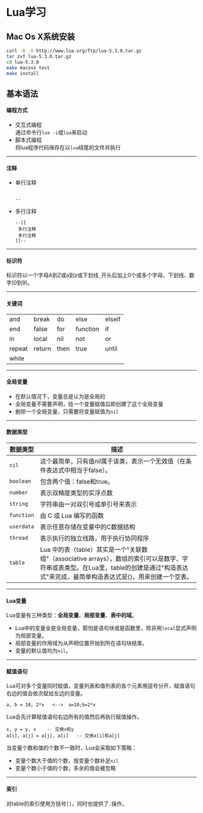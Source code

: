 # Lua学习

## Mac Os X系统安装
```bash
curl -R -O http://www.lua.org/ftp/lua-5.3.0.tar.gz
tar zxf lua-5.3.0.tar.gz
cd lua-5.3.0
make macosx test
make install
```

## 基本语法

#### 编程方式  
  + 交互式编程  
    通过命令行`lua -i`或`lua`来启动 
  + 脚本式编程  
    将lua程序代码保存在以`lua`结尾的文件并执行  

---
#### 注释  
  + 单行注释 
  
     ```

     --
     ```
  + 多行注释  

     ```
     --[[
      多行注释
      多行注释
     ]]--
     ```

---
#### 标识符  
标识符以一个字母A到Z或a到z或下划线`_`开头后加上0个或多个字母、下划线、数字(0到9)。   

---
#### 关键词  

| | | | | |
|---|---|--|---|--|
| and | break | do | else | elseif |
| end | false | for | function | if |
| in | local | nil | not | or |
| repeat | return | then | true | until |
| while | 

---
#### 全局变量
+ 在默认情况下，变量总是认为是全局的
+ 全局变量不需要声明，给一个变量赋值后即创建了这个全局变量
+ 删除一个全局变量，只需要将变量赋值为`nil`

---
#### 数据类型

| 数据类型 | 描述 |
|--|--|
| `nil` | 这个最简单，只有值nil属于该类，表示一个无效值（在条件表达式中相当于false）。 |
| `boolean` | 包含两个值：false和true。 |
| `number` | 表示双精度类型的实浮点数 |
| `string` | 字符串由一对双引号或单引号来表示 |
| `function` | 由 C 或 Lua 编写的函数 |
| `userdata` | 表示任意存储在变量中的C数据结构 |
| `thread` | 表示执行的独立线路，用于执行协同程序 |
| `table` | Lua 中的表（table）其实是一个"关联数组"（associative arrays），数组的索引可以是数字、字符串或表类型。在Lua里，table的创建是通过"构造表达式"来完成，最简单构造表达式是{}，用来创建一个空表。 |

---
#### Lua变量
Lua变量有三种类型：**全局变量**、**局部变量**、**表中的域**。  

+ Lua中的变量全是全局变量，那怕是语句块或是函数里，除非用`local`显式声明为局部变量。  
+ 局部变量的作用域为从声明位置开始到所在语句块结束。
+ 变量的默认值均为`nil`。

---
#### 赋值语句
Lua可对多个变量同时赋值，变量列表和值列表的各个元素用逗号分开，赋值语句右边的值会依次赋给左边的变量。  
```
a, b = 10, 2*x   <-->  a=10;b=2*x
```
Lua会先计算赋值语句右边所有的值然后再执行赋值操作。  
```
x, y = y, x    -- 交换x和y
a[i], a[j] = a[j], a[i]   -- 交换a[i]和a[j]
```
当变量个数和值的个数不一致时，Lua会采取如下策略：  

+ 变量个数大于值的个数，按变量个数补足`nil`
+ 变量个数小于值的个数，多余的值会被忽略  

---
#### 索引
对table的索引使用方括号`[]`，同时也提供了`.`操作。  


























